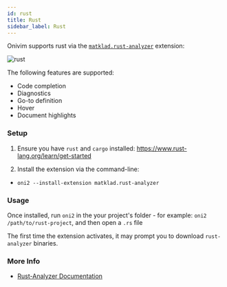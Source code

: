 ```yaml
---
id: rust
title: Rust
sidebar_label: Rust
---
```

Onivim supports rust via the [`matklad.rust-analyzer`](https://open-vsx.org/extension/matklad/rust-analyzer) extension:

![rust](https://user-images.githubusercontent.com/13532591/89589799-443f8c80-d7fb-11ea-9d95-c2a89c7c1204.gif)

The following features are supported:

- Code completion
- Diagnostics
- Go-to definition
- Hover
- Document highlights

### Setup

1) Ensure you have `rust` and `cargo` installed: https://www.rust-lang.org/learn/get-started

2) Install the extension via the command-line:

- `oni2 --install-extension matklad.rust-analyzer`

### Usage

Once installed, run `oni2` in the your project's folder - for example: `oni2 /path/to/rust-project`, and then open a `.rs` file

The first time the extension activates, it may prompt you to download `rust-analyzer` binaries.

### More Info

- [Rust-Analyzer Documentation](https://rust-analyzer.github.io/manual.html#installation)

